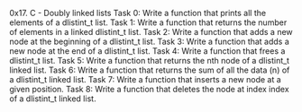 0x17. C - Doubly linked lists
Task 0: Write a function that prints all the elements of a dlistint_t list.
Task 1: Write a function that returns the number of elements in a linked dlistint_t list.
Task 2: Write a function that adds a new node at the beginning of a dlistint_t list.
Task 3: Write a function that adds a new node at the end of a dlistint_t list.
Task 4: Write a function that frees a dlistint_t list.
Task 5: Write a function that returns the nth node of a dlistint_t linked list.
Task 6: Write a function that returns the sum of all the data (n) of a dlistint_t linked list.
Task 7: Write a function that inserts a new node at a given position.
Task 8: Write a function that deletes the node at index index of a dlistint_t linked list.

